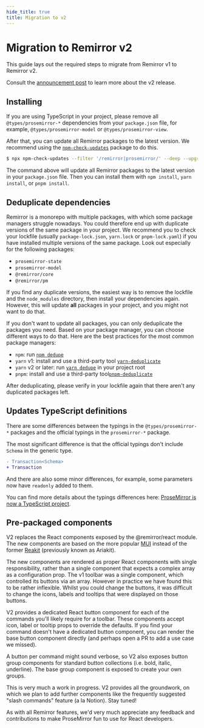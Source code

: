```yaml
---
hide_title: true
title: Migration to v2
---
```


# Migration to Remirror v2

This guide lays out the required steps to migrate from Remirror v1 to Remirror v2.

Consult the [announcement post](/blog/announcement-v2) to learn more about the v2 release.

## Installing

If you are using TypeScript in your project, please remove all `@types/prosemirror-*` dependencies from your `package.json` file, for example, `@types/prosemirror-model` or `@types/prosemirror-view`.

After that, you can update all Remirror packages to the latest version. We recommend using the [`npm-check-updates`](https://www.npmjs.com/package/npm-check-updates) package to do this.

```bash
$ npx npm-check-updates --filter '/remirror|prosemirror/' --deep --upgrade --target greatest
```

The command above will update all Remirror packages to the latest version in your `package.json` file. Then you can install them with `npm install`, `yarn install`, or `pnpm install`.

## Deduplicate dependencies

Remirror is a monorepo with multiple packages, with which some package managers struggle nowadays. You could therefore end up with duplicate versions of the same package in your project. We recommend you to check your lockfile (usually `package-lock.json`, `yarn.lock` or `pnpm-lock.yaml`) if you have installed multiple versions of the same package. Look out especially for the following packages:

- `prosemirror-state`
- `prosemirror-model`
- `@remirror/core`
- `@remirror/pm`

If you find any duplicate versions, the easiest way is to remove the lockfile and the `node_modules` directory, then install your dependencies again. However, this will update **all** packages in your project, and you might not want to do that.

If you don't want to update all packages, you can only deduplicate the packages you need. Based on your package manager, you can choose different ways to do that. Here are the best practices for the most common package managers:

- `npm`: run [`npm dedupe`](https://docs.npmjs.com/cli/v8/commands/npm-dedupe)
- `yarn` v1: install and use a third-party tool [`yarn-deduplicate`](https://www.npmjs.com/package/yarn-deduplicate)
- `yarn` v2 or later: run [`yarn dedupe`](https://yarnpkg.com/en/docs/cli/dedupe) in your project root
- `pnpm`: install and use a third-party tool[`pnpm-deduplicate`](https://www.npmjs.com/package/pnpm-deduplicate)

After deduplicating, please verify in your lockfile again that there aren't any duplicated packages left.

## Updates TypeScript definitions

There are some differences between the typings in the `@types/prosemirror-*` packages and the official typings in the `prosemirror-*` package.

The most significant difference is that the official typings don't include `Schema` in the generic type.

```diff
- Transaction<Schema>
+ Transaction
```

And there are also some minor differences, for example, some parameters now have `readonly` added to them.

You can find more details about the typings differences here: [ProseMirror is now a TypeScript project](https://discuss.prosemirror.net/t/prosemirror-is-now-a-typescript-project/4624/).

## Pre-packaged components

V2 replaces the React components exposed by the @remirror/react module. The new components are based on the more popular [MUI](https://mui.com/) instead of the former [Reakit](https://reakit.io) (previously known as Ariakit).

The new components are rendered as proper React components with single responsibility, rather than a single component that expects a complex array as a configuration prop. The v1 toolbar was a single component, which controlled its buttons via an array. However in practice we have found this to be rather inflexible. Whilst you could change the buttons, it was difficult to change the icons, labels and tooltips that were displayed on those buttons.

V2 provides a dedicated React button component for each of the commands you'll likely require for a toolbar. These components accept icon, label or tooltip props to override the defaults. If you find your command doesn't have a dedicated button component, you can render the base button component directly (and perhaps open a PR to add a use case we missed).

A button per command might sound verbose, so V2 also exposes button group components for standard button collections (i.e. bold, italic, underline). The base group component is exposed to create your own groups.

This is very much a work in progress. V2 provides all the groundwork, on which we plan to add further components like the frequently suggested "slash commands" feature (a la Notion). Stay tuned!

As with all Remirror features, we'd very much appreciate any feedback and contributions to make ProseMirror fun to use for React developers.
